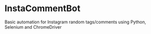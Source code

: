 # InstaCommentBot
Basic automation for Instagram random tags/comments using Python, Selenium and ChromeDriver
